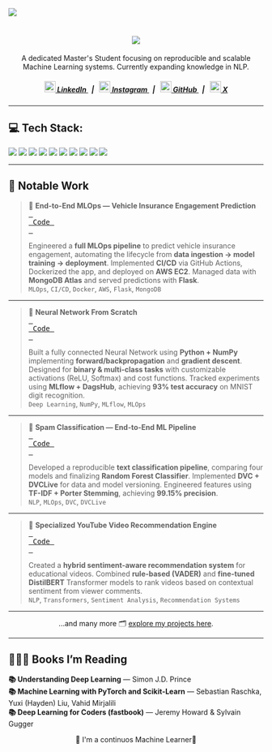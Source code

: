 ![](https://api.visitorbadge.io/api/VisitorHit?user=hemanthanne&repo=github-visitors-badge&countColor=%black)

<h1 align="center">
  <a href="https://git.io/typing-svg">
   <img src="https://readme-typing-svg.herokuapp.com/?lines=Hi,+I'm+Hemanth+Kumar+Anne!;ML+Enthusiast;Welcome+to+my+GitHub!&center=true&size=25">
  </a>
</h1>

<p align="center">
A dedicated Master's Student focusing on reproducible and scalable Machine Learning systems. Currently expanding knowledge in NLP.
</p>

<h5 align="center">
  <a href="www.linkedin.com/in/hemanth-anne-b009b5237" title="LinkedIn Profile">
    <img width="22" src="https://www.vectorlogo.zone/logos/linkedin/linkedin-icon.svg"> LinkedIn
  </a>
  &nbsp;&nbsp;|&nbsp;&nbsp;
  <a href="https://instagram.com/hemanth__anne" title="Instagram Profile">
    <img width="22" src="https://www.vectorlogo.zone/logos/instagram/instagram-icon.svg"> Instagram
  </a>
  &nbsp;&nbsp;|&nbsp;&nbsp;
  <a href="https://github.com/Hemanthanne411" title="GitHub Profile">
    <img width="22" src="https://www.vectorlogo.zone/logos/github/github-icon.svg"> GitHub
  </a>
  &nbsp;&nbsp;|&nbsp;&nbsp;
  <a href="https://x.com/yourusername" title="X Profile">
    <img width="22" src="https://www.vectorlogo.zone/logos/twitter/twitter-icon.svg"> X
  </a>
</h5>

---

<h2 align="left">💻 Tech Stack:</h2>

<p align="left">
  <img src="https://img.shields.io/badge/python-3670A0?style=flat&logo=python&logoColor=ffdd54"/>
  <img src="https://img.shields.io/badge/numpy-%23013243.svg?style=flat&logo=numpy&logoColor=white"/>
  <img src="https://img.shields.io/badge/pytorch-%23EE4C2C.svg?style=flat&logo=PyTorch&logoColor=white"/>
  <img src="https://img.shields.io/badge/TensorFlow-%23FF6F00.svg?style=flat&logo=TensorFlow&logoColor=white"/>
  <img src="https://img.shields.io/badge/scipy-%230C55A5.svg?style=flat&logo=scipy&logoColor=white"/>
  <img src="https://img.shields.io/badge/git-%23F05033.svg?style=flat&logo=git&logoColor=white"/>
  <img src="https://img.shields.io/badge/github-%23121011.svg?style=flat&logo=github&logoColor=white"/>
  <img src="https://img.shields.io/badge/aws-%23FF9900.svg?style=flat&logo=amazon-aws&logoColor=white"/>
  <img src="https://img.shields.io/badge/streamlit-%23FE4B4B.svg?style=flat&logo=streamlit&logoColor=white"/>
  <img src="https://img.shields.io/badge/flask-%23000.svg?style=flat&logo=flask&logoColor=white"/>
</p>

---

<h2 align="left">📂 Notable Work</h2>

> 🚗 **End-to-End MLOps — Vehicle Insurance Engagement Prediction**  
> <a href="https://github.com/Hemanthanne411/MLOps-Vehicle-Insurance-Engagement"><kbd> <br> Code <br> </kbd></a>  
>
> Engineered a **full MLOps pipeline** to predict vehicle insurance engagement, automating the lifecycle from **data ingestion → model training → deployment**. Implemented **CI/CD** via GitHub Actions, Dockerized the app, and deployed on **AWS EC2**. Managed data with **MongoDB Atlas** and served predictions with **Flask**.  
> `MLOps`, `CI/CD`, `Docker`, `AWS`, `Flask`, `MongoDB`

---

> 🔢 **Neural Network From Scratch**  
> <a href="https://github.com/Hemanthanne411/Neural-Network-Scratch"><kbd> <br> Code <br> </kbd></a>  
>
> Built a fully connected Neural Network using **Python + NumPy** implementing **forward/backpropagation** and **gradient descent**. Designed for **binary & multi-class tasks** with customizable activations (ReLU, Softmax) and cost functions. Tracked experiments using **MLflow + DagsHub**, achieving **93% test accuracy** on MNIST digit recognition.  
> `Deep Learning`, `NumPy`, `MLflow`, `MLOps`

---

> 📧 **Spam Classification — End-to-End ML Pipeline**  
> <a href="https://github.com/Hemanthanne411/Spam-Classification-MLOps"><kbd> <br> Code <br> </kbd></a>  
>
> Developed a reproducible **text classification pipeline**, comparing four models and finalizing **Random Forest Classifier**. Implemented **DVC + DVCLive** for data and model versioning. Engineered features using **TF-IDF + Porter Stemming**, achieving **99.15% precision**.  
> `NLP`, `MLOps`, `DVC`, `DVCLive`

---

> 🎥 **Specialized YouTube Video Recommendation Engine**  
> <a href="https://github.com/Hemanthanne411/MJPRO"><kbd> <br> Code <br> </kbd></a>  
>
> Created a **hybrid sentiment-aware recommendation system** for educational videos. Combined **rule-based (VADER)** and **fine-tuned DistilBERT** Transformer models to rank videos based on contextual sentiment from viewer comments.  
> `NLP`, `Transformers`, `Sentiment Analysis`, `Recommendation Systems`

---

<p align="center">
  ...and many more 🗂️ <a href="https://github.com/Hemanthanne411?tab=repositories">explore my projects here</a>.
</p>

---

<h2 align="left">🧑🏽‍🏫 Books I’m Reading</h2>

<p align="left">
  <b>📚 Understanding Deep Learning</b> — Simon J.D. Prince<br>
  <b>📚 Machine Learning with PyTorch and Scikit-Learn</b> — Sebastian Raschka, Yuxi (Hayden) Liu, Vahid Mirjalili<br>
  <b>📚 Deep Learning for Coders (fastbook)</b> — Jeremy Howard & Sylvain Gugger<br>
</p>

<p align="center">
  📖 I'm a continuos Machine Learner🤫
</p>
